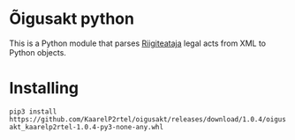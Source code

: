 # Õigusakt python
This is a Python module that parses [Riigiteataja](https://www.riigiteataja.ee/index.html) legal acts from XML to Python objects.

# Installing
`
pip3 install https://github.com/KaarelP2rtel/oigusakt/releases/download/1.0.4/oigusakt_kaarelp2rtel-1.0.4-py3-none-any.whl
`
